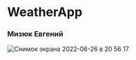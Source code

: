# WeatherApp

### Мизюк Евгений

![Снимок экрана 2022-06-26 в 20 56 17](https://user-images.githubusercontent.com/58400393/175827592-46e2dd0f-f717-4c45-b1c2-d2209514643d.png)
